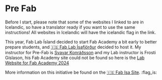 # Pre Fab

Before I start, please note that some of the websites I linked to are in Icelandic, so have a translator ready if you want to use the same instructions! All websites in Icelandic will have the icelandic flag in the link.

This year, Fab Lab Ísland decided to start Fab Academy a bit early to better prepare students, and [🇮🇸 Fab Lab Ísafjörður](https://www.fabisa.is) decided to host it. My instructor for Pre-Fab is [Svavar Konráðsson](https://fabacademy.org/2023/labs/isafjordur/students/svavar-konradsson/index.html) and my Lab instructor is  Frosti Gíslason, his Fab Academy site could not be found so here is the [Lab Website for Fab Academy 2024](https://fabacademy.org/2024/labs/vestmannaeyjar/about/)

More information on this initiative be found on the [🇮🇸 Fab Isa Site](https://www.fabisa.is/N%C3%A1msefni/Pre-Fab/0-yfirlit/).  :flag_is:
